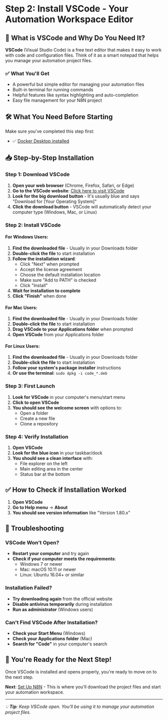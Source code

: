 # Step 2: Install VSCode - Your Automation Workspace Editor

## 🎯 What is VSCode and Why Do You Need It?

**VSCode** (Visual Studio Code) is a free text editor that makes it easy to work with code and configuration files. Think of it as a smart notepad that helps you manage your automation project files.

### ✅ What You'll Get
- A powerful but simple editor for managing your automation files
- Built-in terminal for running commands
- Helpful features like syntax highlighting and auto-completion
- Easy file management for your N8N project

## 🛠️ What You Need Before Starting

Make sure you've completed this step first:
- ✅ [Docker Desktop installed](../01-setup/01-docker-desktop.md)

## 📥 Step-by-Step Installation

### Step 1: Download VSCode

1. **Open your web browser** (Chrome, Firefox, Safari, or Edge)
2. **Go to the VSCode website**: [Click here to visit VSCode](https://code.visualstudio.com/download)
3. **Look for the big download button** - It's usually blue and says "Download for [Your Operating System]"
4. **Click the download button** - VSCode will automatically detect your computer type (Windows, Mac, or Linux)

### Step 2: Install VSCode

#### For Windows Users:
1. **Find the downloaded file** - Usually in your Downloads folder
2. **Double-click the file** to start installation
3. **Follow the installation wizard**:
   - Click "Next" when prompted
   - Accept the license agreement
   - Choose the default installation location
   - Make sure "Add to PATH" is checked
   - Click "Install"
4. **Wait for installation to complete**
5. **Click "Finish"** when done

#### For Mac Users:
1. **Find the downloaded file** - Usually in your Downloads folder
2. **Double-click the file** to start installation
3. **Drag VSCode to your Applications folder** when prompted
4. **Open VSCode** from your Applications folder

#### For Linux Users:
1. **Find the downloaded file** - Usually in your Downloads folder
2. **Double-click the file** to start installation
3. **Follow your system's package installer** instructions
4. **Or use the terminal**: `sudo dpkg -i code_*.deb`

### Step 3: First Launch

1. **Look for VSCode** in your computer's menu/start menu
2. **Click to open VSCode**
3. **You should see the welcome screen** with options to:
   - Open a folder
   - Create a new file
   - Clone a repository

### Step 4: Verify Installation

1. **Open VSCode**
2. **Look for the blue icon** in your taskbar/dock
3. **You should see a clean interface** with:
   - File explorer on the left
   - Main editing area in the center
   - Status bar at the bottom

## ✅ How to Check if Installation Worked

1. **Open VSCode**
2. **Go to Help menu** → **About**
3. **You should see version information** like "Version 1.80.x"

## 🚨 Troubleshooting

### VSCode Won't Open?
- **Restart your computer** and try again
- **Check if your computer meets the requirements**:
  - Windows 7 or newer
  - Mac: macOS 10.11 or newer
  - Linux: Ubuntu 16.04+ or similar

### Installation Failed?
- **Try downloading again** from the official website
- **Disable antivirus temporarily** during installation
- **Run as administrator** (Windows users)

### Can't Find VSCode After Installation?
- **Check your Start Menu** (Windows)
- **Check your Applications folder** (Mac)
- **Search for "Code"** in your computer's search

## 🎉 You're Ready for the Next Step!

Once VSCode is installed and opens properly, you're ready to move on to the next step.

**Next**: [Set Up N8N](../03-n8n-setup/01-clone-setup-n8n.md) - This is where you'll download the project files and start your automation workspace.

---

*💡 **Tip**: Keep VSCode open. You'll be using it to manage your automation project files.*
